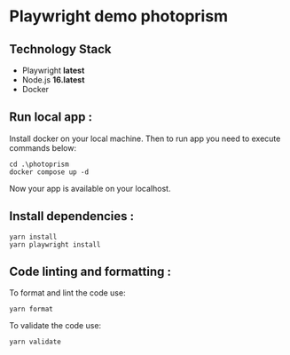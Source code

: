 # Playwright demo photoprism

## Technology Stack

-   Playwright **latest**
-   Node.js **16.latest**
-   Docker

## Run local app :

Install docker on your local machine. Then to run app you need to execute commands below:

```
cd .\photoprism
docker compose up -d
```

Now your app is available on your localhost. 

## Install dependencies :

```
yarn install 
yarn playwright install 
```

## Code linting and formatting :

To format and lint the code use:

```
yarn format
```

To validate the code use:

```
yarn validate
```